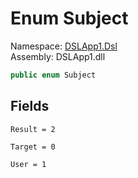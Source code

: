 # <a id="DSLApp1_Dsl_Subject"></a> Enum Subject

Namespace: [DSLApp1.Dsl](DSLApp1.Dsl.md)  
Assembly: DSLApp1.dll  

```csharp
public enum Subject
```

## Fields

`Result = 2` 

`Target = 0` 

`User = 1` 

